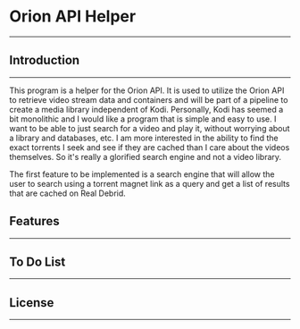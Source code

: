 # Orion API Helper

***

## Introduction

***

This program is a helper for the Orion API. It is used to utilize the Orion API to retrieve video stream data and containers
and will be part of a pipeline to create a media library independent of Kodi. Personally, Kodi has seemed a bit monolithic
and I would like a program that is simple and easy to use. I want to be able to just search for a video and play it, without
worrying about a library and databases, etc. I am more interested in the ability to find the exact torrents I seek and 
see if they are cached than I care about the videos themselves. So it's really a glorified search engine and not a video
library.

The first feature to be implemented is a search engine that will allow the user to search using a torrent magnet link as a
 query and get a list of results that are cached on Real Debrid.

## Features

***


## To Do List

***



## License

***

